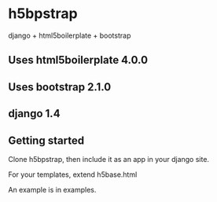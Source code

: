 h5bpstrap
=========

django + html5boilerplate + bootstrap 

## Uses html5boilerplate 4.0.0

## Uses bootstrap 2.1.0

## django 1.4

## Getting started

Clone h5bpstrap, then include it as an app in your django site.

For your templates, extend h5base.html

An example is in examples.

